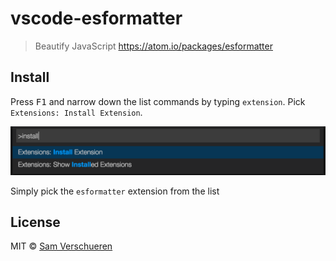 # vscode-esformatter

> Beautify JavaScript https://atom.io/packages/esformatter


## Install

Press <kbd>F1</kbd> and narrow down the list commands by typing `extension`. Pick `Extensions: Install Extension`.

![](https://github.com/SamVerschueren/vscode-esformatter/raw/master/screenshot.png)

Simply pick the `esformatter` extension from the list


## License

MIT © [Sam Verschueren](http://github.com/SamVerschueren)

